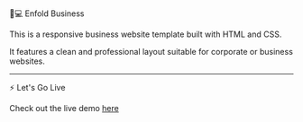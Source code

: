  💼💻 Enfold Business


This is a responsive business website template built with HTML and CSS.

It features a clean and professional layout suitable for corporate or business websites.

----------------------------------------------------------------------------------------------------------------------------------------------
⚡ Let's Go Live



Check out the live demo [here](https://fate-me.github.io/Enfold-Business/)

